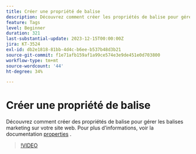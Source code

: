 ```yaml
---
title: Créer une propriété de balise
description: Découvrez comment créer les propriétés de balise pour gérer les balises marketing sur votre site Web.
feature: Tags
level: Beginner
duration: 321
last-substantial-update: 2023-12-15T00:00:00Z
jira: KT-3524
exl-id: db2e1818-81bb-4d4c-b6ee-b537b48d3b21
source-git-commit: f1e71afb159af1a99ce574e3e9de451e0d703800
workflow-type: tm+mt
source-wordcount: '44'
ht-degree: 34%

---
```


# Créer une propriété de balise

Découvrez comment créer des propriétés de balise pour gérer les balises marketing sur votre site web. Pour plus d’informations, voir la documentation [properties](https://experienceleague.adobe.com/docs/experience-platform/tags/admin/companies-and-properties.html?lang=fr) .

>[!VIDEO](https://video.tv.adobe.com/v/28727/?learn=on)
